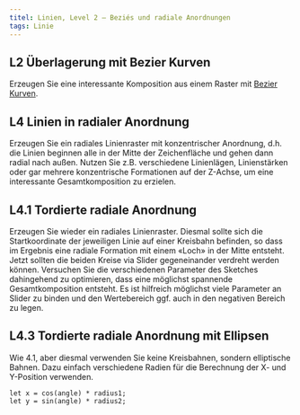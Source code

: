 ```yaml
---
titel: Linien, Level 2 – Beziés und radiale Anordnungen
tags: Linie
---
```


## L2 Überlagerung mit Bezier Kurven
Erzeugen Sie eine interessante Komposition aus einem Raster mit [Bezier Kurven](https://p5js.org/reference/#/p5/bezier).

## L4 Linien in radialer Anordnung
Erzeugen Sie ein radiales Linienraster mit konzentrischer Anordnung, d.h. die Linien beginnen alle in der Mitte der Zeichenfläche und gehen dann radial nach außen. Nutzen Sie z.B. verschiedene Linienlägen, Linienstärken oder gar mehrere konzentrische Formationen auf der Z-Achse, um eine interessante Gesamtkomposition zu erzielen.

## L4.1 Tordierte radiale Anordnung
Erzeugen Sie wieder ein radiales Linienraster. Diesmal sollte sich die Startkoordinate der jeweiligen Linie auf einer Kreisbahn befinden, so dass im Ergebnis eine radiale Formation mit einem «Loch» in der Mitte entsteht. Jetzt sollten die beiden Kreise via Slider gegeneinander verdreht werden können. Versuchen Sie die verschiedenen Parameter des Sketches dahingehend zu optimieren, dass eine möglichst spannende Gesamtkomposition entsteht. Es ist hilfreich möglichst viele Parameter an Slider zu binden und den Wertebereich ggf. auch in den negativen Bereich zu legen.

## L4.3 Tordierte radiale Anordnung mit Ellipsen
Wie 4.1, aber diesmal verwenden Sie keine Kreisbahnen, sondern elliptische Bahnen. Dazu einfach verschiedene Radien für die Berechnung der X- und Y-Position verwenden.

```
let x = cos(angle) * radius1;
let y = sin(angle) * radius2;
```
